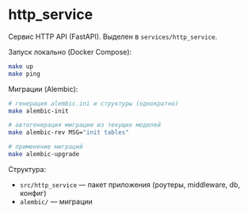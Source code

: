 # http_service

Сервис HTTP API (FastAPI). Выделен в `services/http_service`.

Запуск локально (Docker Compose):

```bash
make up
make ping
```

Миграции (Alembic):

```bash
# генерация alembic.ini и структуры (однократно)
make alembic-init

# автогенерация миграции из текущих моделей
make alembic-rev MSG="init tables"

# применение миграций
make alembic-upgrade
```

Структура:
- `src/http_service` — пакет приложения (роутеры, middleware, db, конфиг)
- `alembic/` — миграции

